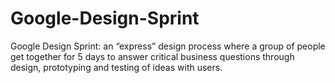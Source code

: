 # Google-Design-Sprint
Google Design Sprint: an “express” design process where a group of people get together for 5 days to answer critical business questions through design, prototyping and testing of ideas with users.
